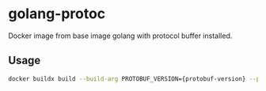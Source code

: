 # golang-protoc

Docker image from base image golang with protocol buffer installed.

## Usage

```bash
docker buildx build --build-arg PROTOBUF_VERSION={protobuf-version} --platform=linux/arm64,linux/amd64 -t {your-repo}:{your-tag} . --push
```

